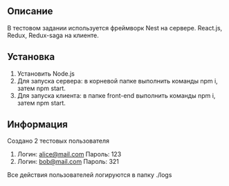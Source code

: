 ## Описание

В тестовом задании используется фреймворк Nest на сервере. React.js, Redux, Redux-saga на клиенте.

## Установка

1.  Установить Node.js
2.  Для запуска сервeра: в корневой папке выполнить команды npm i, затем npm start.
3.  Для запуска клиента: в папке front-end выполнить команды npm i, затем npm start.

## Информация

Создано 2 тестовых пользователя

1.  Логин: alice@mail.com Пароль: 123
2.  Логин: bob@mail.com Пароль: 321

Все действия пользователей логируются в папку ./logs
